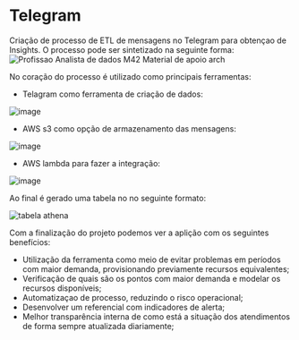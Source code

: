 # Telegram
Criação de processo de ETL de mensagens no Telegram para obtençao de Insights. O processo pode ser sintetizado na seguinte forma:
![Profissao Analista de dados M42 Material de apoio arch](https://github.com/Wuisley/Telegram/assets/115996465/b48d647b-888a-4385-bfae-339354d1e7f1)



No coração do processo é utilizado como principais ferramentas:


- Telagram como ferramenta de criação de dados:
  
  
![image](https://github.com/Wuisley/Telegram/assets/115996465/ce1f25b8-f16b-4334-9674-ed350dc15fc4)


- AWS s3 como opção de armazenamento das mensagens:

  
![image](https://github.com/Wuisley/Telegram/assets/115996465/2c3b6f2b-5138-411c-b8f8-881185cceed4)





- AWS lambda para fazer a integração:

  
![image](https://github.com/Wuisley/Telegram/assets/115996465/a3076cf0-896d-45e7-a728-b33f2709d1c5)





Ao final é gerado uma tabela no no seguinte formato:


![tabela athena](https://github.com/Wuisley/Telegram/assets/115996465/1dd25ceb-fcc2-421d-a465-ce9181571ca6)





Com a finalização do projeto podemos ver a aplição com os seguintes benefícios:

- Utilização da ferramenta como meio de evitar problemas em períodos com maior demanda, provisionando previamente recursos equivalentes;
- Verificação de quais são os pontos com maior demanda e modelar os recursos disponíveis;
- Automatizaçao de processo, reduzindo o risco operacional;
- Desenvolver um referencial com indicadores de alerta;
- Melhor transparência interna de como está a situação dos atendimentos de forma sempre atualizada diariamente;
